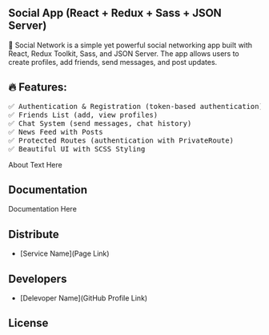 
## Social App (React + Redux + Sass + JSON Server)


<p>
      🚀 Social Network is a simple yet powerful social networking app built with React, Redux Toolkit, Sass, and JSON Server. The app allows users to create profiles, add friends, send messages, and post updates.
</p>


## 🔥 Features:
<pre>
✅ Authentication & Registration (token-based authentication)
✅ Friends List (add, view profiles)
✅ Chat System (send messages, chat history)
✅ News Feed with Posts
✅ Protected Routes (authentication with PrivateRoute)
✅ Beautiful UI with SCSS Styling
</pre>
About Text Here

## Documentation

Documentation Here

## Distribute

- [Service Name](Page Link)


## Developers

- [Delevoper Name](GitHub Profile Link)

## License
